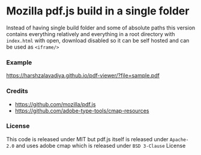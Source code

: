 # Mozilla pdf.js build in a single folder

Instead of having single build folder and some of absolute paths this version contains everything relatively and everything in a root directory with `index.html` with open, download disabled so it can be self hosted and can be used as `<iframe/>`

### Example

https://harshzalavadiya.github.io/pdf-viewer/?file=sample.pdf

### Credits

- https://github.com/mozilla/pdf.js
- https://github.com/adobe-type-tools/cmap-resources

### License

This code is released under MIT but pdf.js itself is released under `Apache-2.0` and uses adobe cmap which is released under `BSD 3-Clause` License
